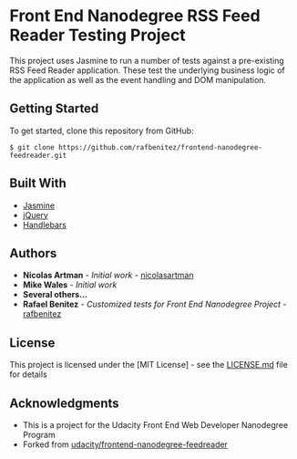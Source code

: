 # Front End Nanodegree RSS Feed Reader Testing Project

This project uses Jasmine to run a number of tests against a pre-existing RSS Feed Reader application. These test the underlying business logic of the application as well as the event handling and DOM manipulation.

## Getting Started

To get started, clone this repository from GitHub:

```
$ git clone https://github.com/rafbenitez/frontend-nanodegree-feedreader.git
```

## Built With

* [Jasmine](https://fontawesome.com/)
* [jQuery](https://jquery.com/)
* [Handlebars](https://handlebarsjs.com/)

## Authors

* **Nicolas Artman** - *Initial work* - [nicolasartman](https://github.com/nicolasartman)
* **Mike Wales** - *Initial work*
* **Several others...**
* **Rafael Benitez** - *Customized tests for Front End Nanodegree Project* - [rafbenitez](https://github.com/rafbenitez)

## License

This project is licensed under the [MIT License] - see the [LICENSE.md](LICENSE.md) file for details

## Acknowledgments

* This is a project for the Udacity Front End Web Developer Nanodegree Program
* Forked from [udacity/frontend-nanodegree-feedreader](https://github.com/udacity/frontend-nanodegree-feedreader)
